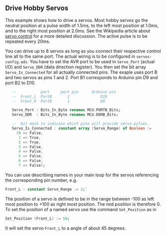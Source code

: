 Drive Hobby Servos
-----

This example shows how to drive a servos. Most hobby servos
go the neutral position at a pulse width of 1.5ms, to the left most
position at 1.0ms, and to the right most position at 2.0ms. See the
Wikipedia article about [servo
control](https://en.wikipedia.org/wiki/Servo_control) for a more
detailed discussion. The active pulse is to be repeated every 20ms. 

You can drive up to 8 servos as long as you connect their respective
control line all to the same port. The actual wiring is to be
configured in `servos-config.ads`. You have to set the AVR port to be
used in `Servo_Port` (actual I/O) and `Servo_DDR` (data direction
register). You then set the bit array `Servo_Is_Connected` for all
actually connected pins. The exaple uses port B and two servos as pins
1 and 2. Port B1 corresponds to Arduino pin D9 and port B2 to D10.

```Ada
   --           port     port pin      Arduino pin
   --  Front_L  PortB       2              D10
   --  Front_R  PortB       1              D9

   Servo_Port : Bits_In_Byte renames MCU.PORTB_Bits;
   Servo_DDR  : Bits_In_Byte renames MCU.DDRB_Bits;

   --  bit mask to indicate which pins will provide servo pulses.
   Servo_Is_Connected : constant array (Servo_Range) of Boolean :=
     (0 => False,
      1 => True,
      2 => True,
      3 => False,
      4 => False,
      5 => False,
      6 => False,
      7 => False);
```

You can use describing names in your main loop for the servos referencing the corresponding pin number, e.g. 

```Ada
Front_L : constant Servo_Range := 2;`
```

The position of a servo is defined to be in the range between -100 as
left most position to +100 as right most position. The mid position is
therefore 0. To set the position of a named servo use the command
`Set_Position` as in

```Ada
Set_Position (Front_L) := 50;
```

It will set the servo `Front_L` to a angle of about 45 degrees.





